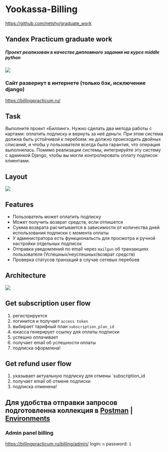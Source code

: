 # Yookassa-Billing 
https://github.com/netshy/graduate_work
## Yandex Practicum graduate work
##### Проект реализован в качестве дипломного задания на курсе middle python 
![](https://i.ibb.co/60Pnnbt/image.png)

### Сайт развернут в интернете (только бэк, исключение django)
https://billingpracticum.ru/



## Task
Выполните проект «Биллинг». Нужно сделать два метода работы с картами: оплатить подписку и вернуть за неё деньги. При этом система должна быть устойчивой к перебоям: не должно происходить двойных списаний, и чтобы у пользователя всегда была гарантия, что операция выполнилась. Помимо реализации системы, интегрируйте эту систему с админкой Django, чтобы вы могли контролировать оплату подписок клиентами.

## Layout
![](https://pictures.s3.yandex.net/resources/Diplom_idea_2_1618269965.jpg)


## Features

- Пользователь может оплатить подписку
- Может получить возврат средств, если отпишется
- Сумма возврата расчитывается в зависимости от количества дней использования подписки с момента оплаты
- У администратора есть функциональсть для просмотра и ручной настройки отдельных подписок
- Отправка уведомлений по email через `mailgun` об транзакциях пользователя (Успешных/неуспешных/возврат средств) 
- Проверка статусов транзаций в случае сетевых перебоев

## Architecture
![](https://i.ibb.co/VvzNm3m/billing-arch-drawio.png)

## Get subscription user flow
1. регистрируется
2. логинится и получает `access token`
3. выбирает тарифный план `subscription_plan_id`
4. юкасса генерирует ссылку для оплаты подписки
5. успешно оплачивает
6. получает email об успешности оплаты
7. подписка оформлена!

## Get refund user flow
1. указывает актуальную подписку для отмены `subscription_id
2. получает email об отмене подписки
3. подписка отменена!

## Для удобства отправки запросов подготовленна коллекция в [Postman](https://github.com/netshy/graduate_work/blob/main/Yookassa%20Billing.postman_collection.json) | [Environments](https://github.com/netshy/graduate_work/blob/main/Billing%20project.postman_environment.json)

### Admin panel billing
https://billingpracticum.ru/billing/admin/
login: `n`
password: `1`
